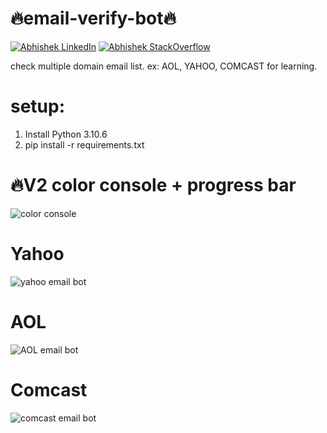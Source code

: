# 🔥email-verify-bot🔥  

[![Abhishek LinkedIn](https://img.shields.io/badge/Abhishek-LinkedIn-blue.svg?style=for-the-badge)](https://www.linkedin.com/in/abhi5h3k/) [![Abhishek StackOverflow](https://img.shields.io/badge/Abhishek-StackOverflow-orange.svg?style=for-the-badge)](https://stackoverflow.com/users/6870223/abhi?tab=profile)

check multiple domain email list. ex: AOL, YAHOO, COMCAST for learning.

# setup:
1. Install Python 3.10.6
2. pip install -r requirements.txt
# 🔥V2 color console + progress bar
![color console](https://media.giphy.com/media/jCmB7bVM3orrBuzlFi/giphy.gif)

# Yahoo 
![yahoo email bot](https://media.giphy.com/media/D1XnCQHa1DCbmDK4nf/giphy.gif)

# AOL
![AOL email bot](https://media.giphy.com/media/aMbpIJgA41ctZtVMbp/giphy.gif)

# Comcast
![comcast email bot](https://media.giphy.com/media/aTLZBB98V3goEDQV4h/giphy.gif)



